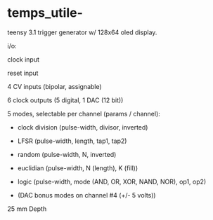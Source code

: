 temps_utile-
============

teensy 3.1 trigger generator w/ 128x64 oled display.

i/o:

clock input

reset input

4 CV inputs (bipolar, assignable)

6 clock outputs (5 digital, 1 DAC (12 bit))

5 modes, selectable per channel (params / channel): 

- clock division (pulse-width, divisor, inverted)

- LFSR (pulse-width, length, tap1, tap2)

- random (pulse-width, N, inverted)

- euclidian (pulse-width, N (length), K (fill))

- logic (pulse-width, mode (AND, OR, XOR, NAND, NOR), op1, op2)

- (DAC bonus modes on channel #4 (+/- 5 volts))

25 mm Depth
